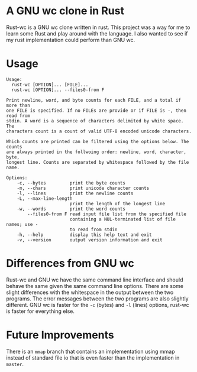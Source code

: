 A GNU wc clone in Rust
======================
Rust-wc is a GNU wc clone written in rust. This project was a way for me to
learn some Rust and play around with the language. I also wanted to see if my
rust implementation could perform than GNU wc.

Usage
=====
```
Usage:
  rust-wc [OPTION]... [FILE]...
  rust-wc [OPTION]... --files0-from F

Print newline, word, and byte counts for each FILE, and a total if more than
one FILE is specified. If no FILEs are provide or if FILE is -, then read from
stdin. A word is a sequence of characters delimited by white space. The
characters count is a count of valid UTF-8 encoded unicode characters.

Which counts are printed can be filtered using the options below. The counts
are always printed in the follwoing order: newline, word, character, byte,
longest line. Counts are separated by whitespace followed by the file name.

Options:
    -c, --bytes         print the byte counts
    -m, --chars         print unicode character counts
    -l, --lines         print the newline counts
    -L, --max-line-length 
                        print the length of the longest line
    -w, --words         print the word counts
        --files0-from F read input file list from the specified file
                        containing a NUL-terminated list of file names; use -
                        to read from stdin
    -h, --help          display this help text and exit
    -v, --version       output version information and exit
```

Differences from GNU wc
=======================
Rust-wc and GNU wc have the same command line interface and should behave the
same given the same command line options. There are some slight differences
with the whitespace in the output between the two programs. The error messages
between the two programs are also slightly different. GNU wc is faster for the
`-c` (bytes) and `-l` (lines) options, rust-wc is faster for everything else.

Future Improvements
===================
There is an `mmap` branch that contains an implementation using mmap instead of
standard file io that is even faster than the implementation in `master`.
